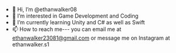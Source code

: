 - 👋 Hi, I’m @ethanwalker08
- 👀 I’m interested in Game Development and Coding
- 🌱 I’m currently learning Unity and C# as well as Swift
- 📫 How to reach me--- you can email me at ethanwalker23081@gmail.com or message me on Instagram at ethanwalker.s1
